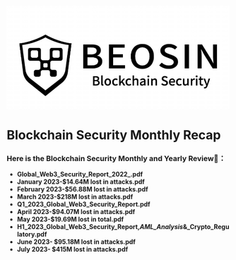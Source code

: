 ![alt](https://github.com/BeosinBlockchainSecurity/Web3-Knowledge-Base/blob/main/Black.png)
# Blockchain Security Monthly Recap

### Here is the Blockchain Security Monthly and Yearly Review:closed_book:：

- **Global_Web3_Security_Report_2022_.pdf**
- **January 2023-$14.64M lost in attacks.pdf**
- **February 2023-$56.88M lost in attacks.pdf**
- **March 2023-$218M lost in attacks.pdf**
- **Q1_2023_Global_Web3_Security_Report.pdf**
- **April 2023-$94.07M lost in attacks.pdf**
- **May 2023-$19.69M lost in total.pdf**
- **H1_2023_Global_Web3_Security_Report,_AML_Analysis_&_Crypto_Regulatory.pdf**
- **June 2023- $95.18M lost in attacks.pdf**
- **July 2023- $415M lost in attacks.pdf**
